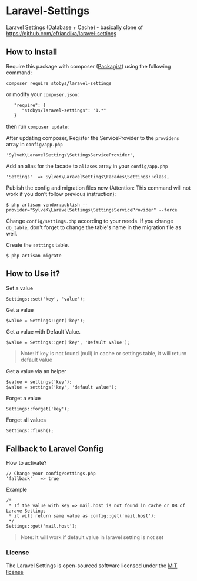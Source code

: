 
# Laravel-Settings
Laravel Settings (Database + Cache) - basically clone of https://github.com/efriandika/laravel-settings


## How to Install
Require this package with composer ([Packagist](https://packagist.org/packages/stobys/laravel-settings)) using the following command:

    composer require stobys/laravel-settings

or modify your `composer.json`:

       "require": {
          "stobys/laravel-settings": "1.*"
       }

then run `composer update`:

After updating composer, Register the ServiceProvider to the `providers` array in `config/app.php`

    'SylveK\LaravelSettings\SettingsServiceProvider',

Add an alias for the facade to `aliases` array in  your `config/app.php`

    'Settings'  => SylveK\LaravelSettings\Facades\Settings::class,

Publish the config and migration files now (Attention: This command will not work if you don't follow previous instruction):

    $ php artisan vendor:publish --provider="SylveK\LaravelSettings\SettingsServiceProvider" --force

Change `config/settings.php` according to your needs. If you change `db_table`, don't forget to change the table's name
in the migration file as well.

Create the `settings` table.

    $ php artisan migrate


## How to Use it?

Set a value

    Settings::set('key', 'value');

Get a value

    $value = Settings::get('key');

Get a value with Default Value.

    $value = Settings::get('key', 'Default Value');

> Note: If key is not found (null) in cache or settings table, it will return default value

Get a value via an helper

    $value = settings('key');
    $value = settings('key', 'default value');

Forget a value

    Settings::forget('key');

Forget all values

    Settings::flush();

## Fallback to Laravel Config

How to activate?

    // Change your config/settings.php
    'fallback'   => true

Example

    /*
     * If the value with key => mail.host is not found in cache or DB of Larave Settings
     * it will return same value as config::get('mail.host');
     */
    Settings::get('mail.host');

> Note: It will work if default value in laravel setting is not set

### License

The Laravel Settings is open-sourced software licensed under the [MIT license](http://opensource.org/licenses/MIT)


